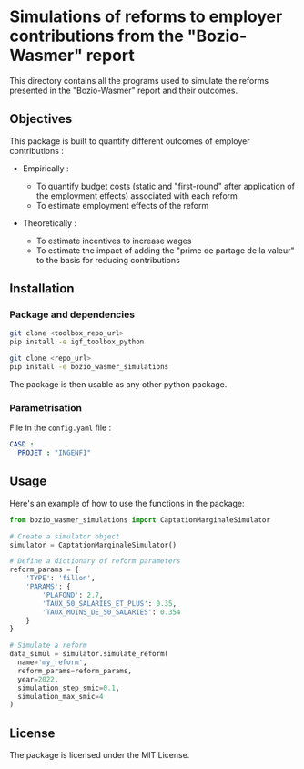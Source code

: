# Simulations of reforms to employer contributions from the "Bozio-Wasmer" report

This directory contains all the programs used to simulate the reforms presented in the "Bozio-Wasmer" report and their outcomes.

## Objectives

This package is built to quantify different outcomes of employer contributions :

- Empirically :
    - To quantify budget costs (static and "first-round" after application of the employment effects) associated with each reform
    - To estimate employment effects of the reform

- Theoretically :
    - To estimate incentives to increase wages
    - To estimate the impact of adding the "prime de partage de la valeur" to the basis for reducing contributions


## Installation

### Package and dependencies

```bash
git clone <toolbox_repo_url>
pip install -e igf_toolbox_python

git clone <repo_url>
pip install -e bozio_wasmer_simulations
```

The package is then usable as any other python package.

### Parametrisation

File in the `config.yaml` file :
```yaml
CASD :
  PROJET : "INGENFI"
``` 

## Usage

Here's an example of how to use the functions in the package:

```python
from bozio_wasmer_simulations import CaptationMarginaleSimulator

# Create a simulator object
simulator = CaptationMarginaleSimulator()

# Define a dictionary of reform parameters
reform_params = {
    'TYPE': 'fillon',
    'PARAMS': {
        'PLAFOND': 2.7,
        'TAUX_50_SALARIES_ET_PLUS': 0.35,
        'TAUX_MOINS_DE_50_SALARIES': 0.354
    }
}

# Simulate a reform
data_simul = simulator.simulate_reform(
  name='my_reform', 
  reform_params=reform_params, 
  year=2022, 
  simulation_step_smic=0.1, 
  simulation_max_smic=4
)
``` 

## License

The package is licensed under the MIT License.